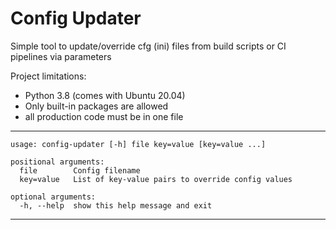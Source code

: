 # Config Updater

Simple tool to update/override cfg (ini) files from build scripts or CI pipelines via parameters

Project limitations:
  - Python 3.8 (comes with Ubuntu 20.04)
  - Only built-in packages are allowed
  - all production code must be in one file

---


```text
usage: config-updater [-h] file key=value [key=value ...]

positional arguments:
  file        Config filename
  key=value   List of key-value pairs to override config values

optional arguments:
  -h, --help  show this help message and exit
```

---
